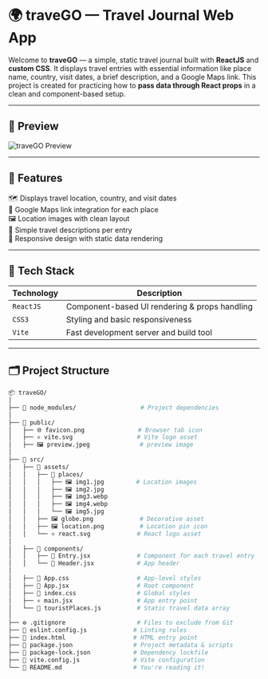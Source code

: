 # 🌍 traveGO — Travel Journal Web App

Welcome to **traveGO** — a simple, static travel journal built with **ReactJS** and **custom CSS**. It displays travel entries with essential information like place name, country, visit dates, a brief description, and a Google Maps link. This project is created for practicing how to **pass data through React props** in a clean and component-based setup.

---

## 📸 Preview

![traveGO Preview](src/assets/places/preview.jpeg)

---

## 📱 Features

🗺️ Displays travel location, country, and visit dates  
📍 Google Maps link integration for each place  
🖼️ Location images with clean layout  
📝 Simple travel descriptions per entry  
🧭 Responsive design with static data rendering  

---

## 🧰 Tech Stack

| Technology   | Description                     |
|--------------|---------------------------------|
| `ReactJS`    | Component-based UI rendering & props handling |
| `CSS3`       | Styling and basic responsiveness |
| `Vite`       | Fast development server and build tool |

---

## 🗂️ Project Structure

```bash
📦 traveGO/
│
├── 📁 node_modules/                  # Project dependencies
│
├── 📁 public/
│   ├── 🌐 favicon.png               # Browser tab icon
│   ├── ⚛️ vite.svg                  # Vite logo asset
│   ├── 🖼️ preview.jpeg              # preview image
│
├── 📁 src/
│   ├── 📁 assets/
│   │   ├── 📁 places/
│   │   │   ├── 🖼️ img1.jpg         # Location images
│   │   │   ├── 🖼️ img2.jpg
│   │   │   ├── 🖼️ img3.webp
│   │   │   ├── 🖼️ img4.webp
│   │   │   └── 🖼️ img5.jpg
│   │   ├── 🖼️ globe.png             # Decorative asset
│   │   ├── 🖼️ location.png          # Location pin icon
│   │   └── ⚛️ react.svg             # React logo asset
│
│   ├── 📁 components/
│   │   ├── 🧩 Entry.jsx             # Component for each travel entry
│   │   └── 🧩 Header.jsx            # App header
│
│   ├── 🎨 App.css                   # App-level styles
│   ├── 📄 App.jsx                   # Root component
│   ├── 🎨 index.css                 # Global styles
│   ├── ⚛️ main.jsx                  # App entry point
│   └── 📄 touristPlaces.js          # Static travel data array
│
├── ⚙️ .gitignore                    # Files to exclude from Git
├── 📄 eslint.config.js             # Linting rules
├── 📄 index.html                   # HTML entry point
├── 📄 package.json                 # Project metadata & scripts
├── 📄 package-lock.json            # Dependency lockfile
├── 📄 vite.config.js               # Vite configuration
└── 📄 README.md                    # You're reading it!
```
